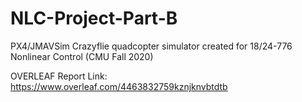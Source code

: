 # NLC-Project-Part-B
PX4/JMAVSim Crazyflie quadcopter simulator created for 18/24-776 Nonlinear Control (CMU Fall 2020)



OVERLEAF Report Link: https://www.overleaf.com/4463832759kznjknvbtdtb
